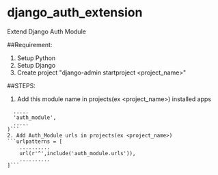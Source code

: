 # django_auth_extension
Extend Django Auth Module 

##Requirement:
1. Setup Python
2. Setup Django
3. Create project "django-admin startproject <project_name>"

##STEPS:
1. Add this module name in projects(ex <project_name>) installed apps
```INSTALLED_APPS = (
  .....
  'auth_module',
  .....
)```
2. Add Auth_Module urls in projects(ex <project_name>)
```urlpatterns = [
    ..........
    url(r'^',include('auth_module.urls')),
    ..........
]```
